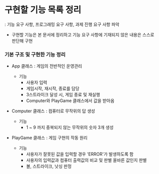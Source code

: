 # 구현할 기능 목록 정리
: 기능 요구 사항, 프로그래밍 요구 사항, 과제 진행 요구 사항 파악
- 구현할 기능은 본 문서에 정리하고 기능 요구 사항에 기재되지 않은 내용은 스스로 판단해 구현


### 기본 구조 및 구현한 기능 정리

- App 클래스 : 게임의 전반적인 운영관리
    - 기능
        - 사용자 입력
        - 게임시작, 재시작, 종료를 담당
        - 3스트라이크 달성 시, 게임 종료 및 재실행
        - Computer와 PlayGame 클래스에서 값을 받아옴

- Computer 클래스 : 컴퓨터로 무작위의 답 생성
    - 기능
        - 1 ~ 9 까지 중복되지 않는 무작위의 숫자 3개 생성

- PlayGame 클래스 : 게임 구현의 작동 원리
    - 기능
        - 사용자가 잘못된 값을 입력할 경우 'ERROR'가 발생하도록 함
        - 사용자의 입력값과 컴퓨터 출력값의 비교 및 판별 올바른 값인지 판별
        - 볼, 스트라이크, 낫싱 판정